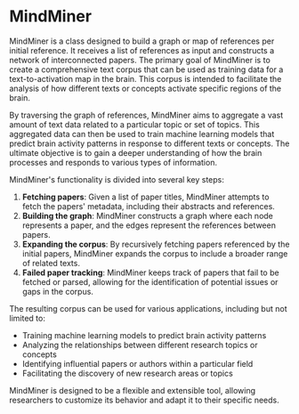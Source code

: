 # MindMiner

MindMiner is a class designed to build a graph or map of references per initial reference. It receives a list of references as input and constructs a network of interconnected papers. The primary goal of MindMiner is to create a comprehensive text corpus that can be used as training data for a text-to-activation map in the brain. This corpus is intended to facilitate the analysis of how different texts or concepts activate specific regions of the brain.

By traversing the graph of references, MindMiner aims to aggregate a vast amount of text data related to a particular topic or set of topics. This aggregated data can then be used to train machine learning models that predict brain activity patterns in response to different texts or concepts. The ultimate objective is to gain a deeper understanding of how the brain processes and responds to various types of information.

MindMiner's functionality is divided into several key steps:

1. **Fetching papers**: Given a list of paper titles, MindMiner attempts to fetch the papers' metadata, including their abstracts and references.
2. **Building the graph**: MindMiner constructs a graph where each node represents a paper, and the edges represent the references between papers.
3. **Expanding the corpus**: By recursively fetching papers referenced by the initial papers, MindMiner expands the corpus to include a broader range of related texts.
4. **Failed paper tracking**: MindMiner keeps track of papers that fail to be fetched or parsed, allowing for the identification of potential issues or gaps in the corpus.

The resulting corpus can be used for various applications, including but not limited to:

* Training machine learning models to predict brain activity patterns
* Analyzing the relationships between different research topics or concepts
* Identifying influential papers or authors within a particular field
* Facilitating the discovery of new research areas or topics

MindMiner is designed to be a flexible and extensible tool, allowing researchers to customize its behavior and adapt it to their specific needs.